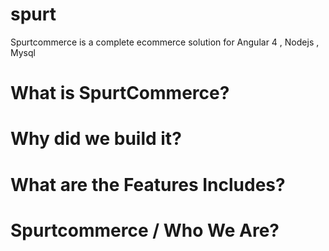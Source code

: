 # spurt
Spurtcommerce is a complete ecommerce solution for Angular 4 , Nodejs , Mysql

# What is SpurtCommerce?



# Why did we build it?


# What are the Features Includes?


# Spurtcommerce / Who We Are?
